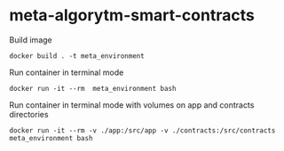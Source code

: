 # meta-algorytm-smart-contracts

Build image

```
docker build . -t meta_environment
```

Run container in terminal mode
```
docker run -it --rm  meta_environment bash 
```

Run container in terminal mode with volumes on app and contracts directories
```
docker run -it --rm -v ./app:/src/app -v ./contracts:/src/contracts meta_environment bash 
```


